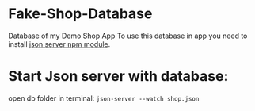 # Fake-Shop-Database
Database of my Demo Shop App 
To use this database in app you need to install [json server npm module](https://www.npmjs.com/package/json-server).
# Start Json server with database:
open db folder in terminal: 
`json-server --watch shop.json`
